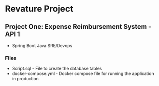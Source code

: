 # Revature Project
## Project One: Expense Reimbursement System - API 1
  - Spring Boot Java SRE/Devops
### Files 
  - Script.sql - File to create the database tables
  - docker-compose.yml - Docker compose file for running the application in production 
